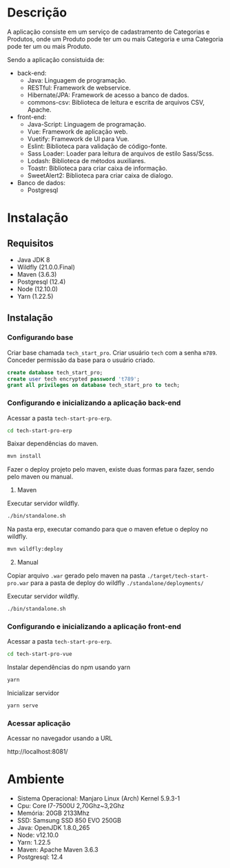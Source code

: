 # Descrição

A aplicação consiste em um serviço de cadastramento de Categorias e Produtos, onde um Produto pode ter um ou mais Categoria e uma Categoria pode ter um ou mais Produto.

Sendo a aplicação consistuida de:

- back-end:
  - Java: Linguagem de programação.
  - RESTful: Framework de webservice.
  - Hibernate/JPA: Framework de acesso a banco de dados.
  - commons-csv: Biblioteca de leitura e escrita de arquivos CSV, Apache.
- front-end:
  - Java-Script: Linguagem de programação.
  - Vue: Framework de aplicação web.
  - Vuetify: Framework de UI para Vue.
  - Eslint: Biblioteca para validação de código-fonte.
  - Sass Loader: Loader para leitura de arquivos de estilo Sass/Scss.
  - Lodash: Biblioteca de métodos auxiliares.
  - Toastr: Biblioteca para criar caixa de informação.
  - SweetAlert2: Biblioteca para criar caixa de dialogo.
- Banco de dados:
  - Postgresql

# Instalação

## Requisitos

- Java JDK 8
- Wildfly (21.0.0.Final)
- Maven (3.6.3)
- Postgresql (12.4)
- Node (12.10.0)
- Yarn (1.22.5)

## Instalação

### Configurando base

Criar base chamada `tech_start_pro`.
Criar usuário `tech` com a senha `m789`.
Conceder permissão da base para o usuário criado.

```sql
create database tech_start_pro;
create user tech encrypted password 't789';
grant all privileges on database tech_start_pro to tech;
```

### Configurando e inicializando a aplicação back-end

Acessar a pasta `tech-start-pro-erp`.

```bash
cd tech-start-pro-erp
```

Baixar dependências do maven.

```bash
mvn install
```

Fazer o deploy projeto pelo maven, existe duas formas para fazer, sendo pelo maven ou manual.

1) Maven

Executar servidor wildfly.

```bash
./bin/standalone.sh
```

Na pasta erp, executar comando para que o maven efetue o deploy no wildfly.

```bash
mvn wildfly:deploy
```

2) Manual

Copiar arquivo `.war` gerado pelo maven na pasta `./target/tech-start-pro.war` para a pasta de deploy do wildfly `./standalone/deployments/`

Executar servidor wildfly.

```bash
./bin/standalone.sh
```

### Configurando e inicializando a aplicação front-end

Acessar a pasta `tech-start-pro-erp`.

```bash
cd tech-start-pro-vue
```

Instalar dependências do npm usando yarn

```bash
yarn
```

Inicializar servidor

```bash
yarn serve
```

### Acessar aplicação

Acessar no navegador usando a URL

http://localhost:8081/

# Ambiente

- Sistema Operacional: Manjaro Linux (Arch) Kernel 5.9.3-1
- Cpu: Core I7-7500U 2,70Ghz~3,2Ghz
- Memória: 20GB 2133Mhz
- SSD: Samsung SSD 850 EVO 250GB
- Java: OpenJDK 1.8.0_265
- Node: v12.10.0
- Yarn: 1.22.5
- Maven: Apache Maven 3.6.3
- Postgresql: 12.4
